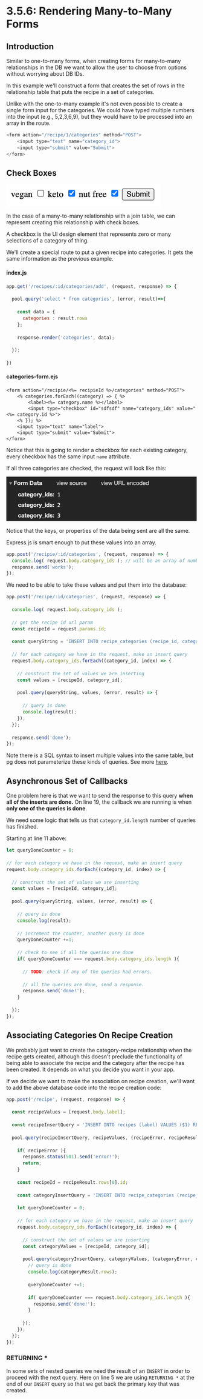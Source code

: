 # 3.5.6: Rendering Many-to-Many Forms

## Introduction

Similar to one-to-many forms, when creating forms for many-to-many relationships in the DB we want to allow the user to choose from options without worrying about DB IDs.

In this example we'll construct a form that creates the set of rows in the relationship table that puts the recipe in a set of categories.

Unlike with the one-to-many example it's not even possible to create a single form input for the categories. We could have typed multiple numbers into the input \(e.g., 5,2,3,6,9\), but they would  have to be processed into an array in the route.

```javascript
<form action="/recipe/1/categories" method="POST">
    <input type="text" name="category_id">
    <input type="submit" value="Submit">
</form>
```

## Check Boxes

![](../../.gitbook/assets/screen-shot-2020-11-24-at-4.29.59-pm.png)

In the case of a many-to-many relationship with a join table, we can represent creating this relationship with check boxes.

A checkbox is the UI design element that represents zero or many selections of a category of thing.

We'll create a special route to put a given recipe into categories. It gets the same information as the previous example.

#### index.js

```javascript
app.get('/recipes/:id/categories/add', (request, response) => {

  pool.query('select * from categories', (error, result)=>{

    const data = {
      categories : result.rows
    };

    response.render('categories', data);

  });

})
```

#### categories-form.ejs

```markup
<form action="/recipie/<%= recipieId %>/categories" method="POST">
    <% categories.forEach((category) => { %>
        <label><%= category.name %></label>
        <input type="checkbox" id="sdfsdf" name="category_ids" value="<%= category.id %>">
    <% }); %>
    <input type="text" name="label">
    <input type="submit" value="Submit">
</form>
```

Notice that this is going to render a checkbox for each existing category, every checkbox has the same input `name` attribute.

If all three categories are checked, the request will look like this:

![](../../.gitbook/assets/screen-shot-2020-11-24-at-3.46.44-pm.png)

Notice that the keys, or properties of the data being sent are all the same.

Express.js is smart enough to put these values into an array.

```javascript
app.post('/recipie/:id/categories', (request, response) => {
  console.log( request.body.category_ids ); // will be an array of numbers
  response.send('works');
});
```

 We need to be able to take these values and put them into the database:

```javascript
app.post('/recipe/:id/categories', (request, response) => {

  console.log( request.body.category_ids );

  // get the recipe id url param
  const recipeId = request.params.id;

  const queryString = 'INSERT INTO recipe_categories (recipe_id, category_id) VALUES ($1, $2)';

  // for each category we have in the request, make an insert query
  request.body.category_ids.forEach((category_id, index) => {

    // construct the set of values we are inserting
    const values = [recipeId, category_id];

    pool.query(queryString, values, (error, result) => {
    
      // query is done
      console.log(result);
    });
  });

  response.send('done');
});
```

Note there is a SQL syntax to insert multiple values into the same table, but pg does not parameterize these kinds of queries. See more [here](https://github.com/brianc/node-postgres/issues/957). 

## Asynchronous Set of Callbacks

One problem here is that we want to send the response to this query **when all of the inserts are done.** On line 19, the callback we are running is when **only one of the queries is done**.

We need some logic that tells us that `category_id.length` number of queries has finished.

Starting at line 11 above:

```javascript
let queryDoneCounter = 0;

// for each category we have in the request, make an insert query
request.body.category_ids.forEach((category_id, index) => {

  // construct the set of values we are inserting
  const values = [recipeId, category_id];

  pool.query(queryString, values, (error, result) => {
  
    // query is done
    console.log(result);
    
    // increment the counter, another query is done
    queryDoneCounter +=1;
    
    // check to see if all the queries are done
    if( queryDoneCounter === request.body.category_ids.length ){
      
      // TODO: check if any of the queries had errors.
      
      // all the queries are done, send a response.
      response.send('done!');
    }
    
  });
});
```

## Associating Categories On Recipe Creation

We probably just want to create the category-recipe relationship when the recipe gets created, although this doesn't preclude the functionality of being able to associate the recipe and the category after the recipe has been created. It depends on what you decide you want in your app.

If we decide we want to make the association on recipe creation, we'll want to add the above database code into the recipe creation code:

```javascript
app.post('/recipe', (request, response) => {

  const recipeValues = [request.body.label]; 

  const recipeInsertQuery = 'INSERT INTO recipes (label) VALUES ($1) RETURNING *';
  
  pool.query(recipeInsertQuery, recipeValues, (recipeError, recipeResult) => {
    
    if( recipeError ){
      response.status(501).send('error!');
      return;
    }
    
    const recipeId = recipeResult.rows[0].id;
  
    const categoryInsertQuery = 'INSERT INTO recipe_categories (recipe_id, category_id) VALUES ($1, $2)';
  
    let queryDoneCounter = 0;
  
    // for each category we have in the request, make an insert query
    request.body.category_ids.forEach((category_id, index) => {
    
      // construct the set of values we are inserting
      const categoryValues = [recipeId, category_id];
    
      pool.query(categoryInsertQuery, categoryValues, (categoryError, categoryResult) => {
        // query is done
        console.log(categoryResult.rows);
        
        queryDoneCounter +=1;
        
        if( queryDoneCounter === request.body.category_ids.length ){
          response.send('done!');
        }
        
      });
    });
  });
});
```

### RETURNING \*

In some sets of nested queries we need the result of an `INSERT` in order to proceed with the next query. Here on line 5 we are using `RETURNING *` at the end of our `INSERT` query so that we get back the primary key that was created.

